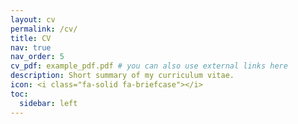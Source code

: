 ```yaml
---
layout: cv
permalink: /cv/
title: CV
nav: true
nav_order: 5
cv_pdf: example_pdf.pdf # you can also use external links here
description: Short summary of my curriculum vitae.
icon: <i class="fa-solid fa-briefcase"></i>
toc:
  sidebar: left
---
```

